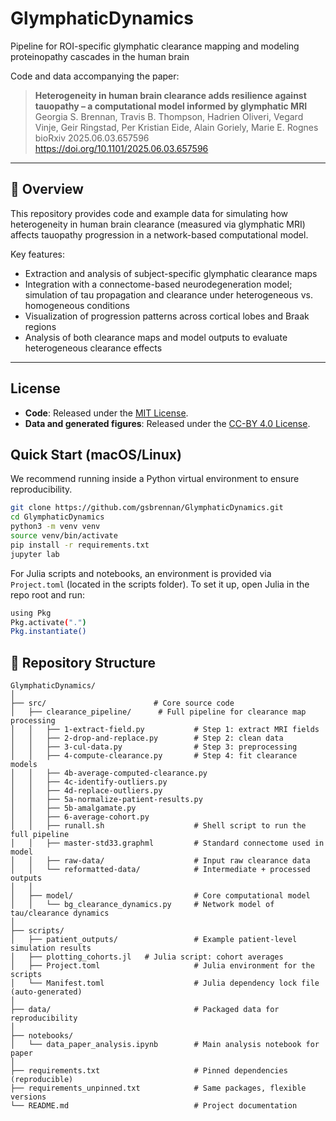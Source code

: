 # GlymphaticDynamics
Pipeline for ROI-specific glymphatic clearance mapping and modeling proteinopathy cascades in the human brain


Code and data accompanying the paper:

> **Heterogeneity in human brain clearance adds resilience against tauopathy – a computational model informed by glymphatic MRI**  
> Georgia S. Brennan, Travis B. Thompson, Hadrien Oliveri, Vegard Vinje, Geir Ringstad, Per Kristian Eide, Alain Goriely, Marie E. Rognes  
> bioRxiv 2025.06.03.657596  
> https://doi.org/10.1101/2025.06.03.657596

---

## 📖 Overview

This repository provides code and example data for simulating how heterogeneity in human brain clearance (measured via glymphatic MRI) affects tauopathy progression in a network-based computational model.  


Key features:
- Extraction and analysis of subject-specific glymphatic clearance maps  
- Integration with a connectome-based neurodegeneration model; simulation of tau propagation and clearance under heterogeneous vs. homogeneous conditions  
- Visualization of progression patterns across cortical lobes and Braak regions  
- Analysis of both clearance maps and model outputs to evaluate heterogeneous clearance effects  

---


## License

- **Code**: Released under the [MIT License](LICENSE).  
- **Data and generated figures**: Released under the [CC-BY 4.0 License](LICENSE-DATA).  


## Quick Start (macOS/Linux)

We recommend running inside a Python virtual environment to ensure reproducibility.

```bash
git clone https://github.com/gsbrennan/GlymphaticDynamics.git
cd GlymphaticDynamics
python3 -m venv venv
source venv/bin/activate
pip install -r requirements.txt
jupyter lab

```
For Julia scripts and notebooks, an environment is provided via `Project.toml` (located in the scripts folder). To set it up, open Julia in the repo root and run:

```bash 
using Pkg
Pkg.activate(".")
Pkg.instantiate()
```



## 📂 Repository Structure

```text
GlymphaticDynamics/
│
├── src/                        # Core source code
│   ├── clearance_pipeline/      # Full pipeline for clearance map processing
│   │   ├── 1-extract-field.py           # Step 1: extract MRI fields
│   │   ├── 2-drop-and-replace.py        # Step 2: clean data
│   │   ├── 3-cul-data.py                # Step 3: preprocessing
│   │   ├── 4-compute-clearance.py       # Step 4: fit clearance models
│   │   ├── 4b-average-computed-clearance.py
│   │   ├── 4c-identify-outliers.py
│   │   ├── 4d-replace-outliers.py
│   │   ├── 5a-normalize-patient-results.py
│   │   ├── 5b-amalgamate.py
│   │   ├── 6-average-cohort.py
│   │   ├── runall.sh                    # Shell script to run the full pipeline
│   │   ├── master-std33.graphml         # Standard connectome used in model
│   │   ├── raw-data/                    # Input raw clearance data
│   │   └── reformatted-data/            # Intermediate + processed outputs
│   │
│   ├── model/                           # Core computational model
│   │   └── bg_clearance_dynamics.py     # Network model of tau/clearance dynamics
│
├── scripts/                    
│   ├── patient_outputs/                 # Example patient-level simulation results
│   ├── plotting_cohorts.jl   # Julia script: cohort averages
│   ├── Project.toml                     # Julia environment for the scripts
│   └── Manifest.toml                    # Julia dependency lock file (auto-generated)
│
├── data/                                # Packaged data for reproducibility
│
├── notebooks/                           
│   └── data_paper_analysis.ipynb        # Main analysis notebook for paper
│
├── requirements.txt                     # Pinned dependencies (reproducible)
├── requirements_unpinned.txt            # Same packages, flexible versions
└── README.md                            # Project documentation
